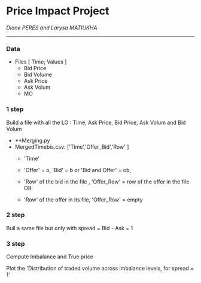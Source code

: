 # Price Impact Project
*Diane PERES and Larysa MATIUKHA*

---
### Data 
* Files \[ Time; Values \]
  *  Bid Price
  *  Bid Volume
  *  Ask Price
  *  Ask Volum
  *  MO 

### 1 step

Build a file with all the LO : Time, Ask Price, Bid Price, Ask Volum and Bid Volum

* **Merging.py
 * MergedTimebis.csv: \['Time','Offer_Bid','Row' \]
   * 'Time' 
   * 'Offer' = o, 'Bid' = b or 'Bid and Offer' = ob, 

   * 'Row' of the bid in the file , 'Offer_Row' = row of the offer in the file 
   OR
   * 'Row' of the offer in its file, 'Offer_Row' = empty

### 2 step

Buil a same file but only with spread = Bid - Ask = 1

### 3 step

Compute Imbalance and True price

Plot the 'Distribution of traded volume across imbalance levels, for spread = 1’
